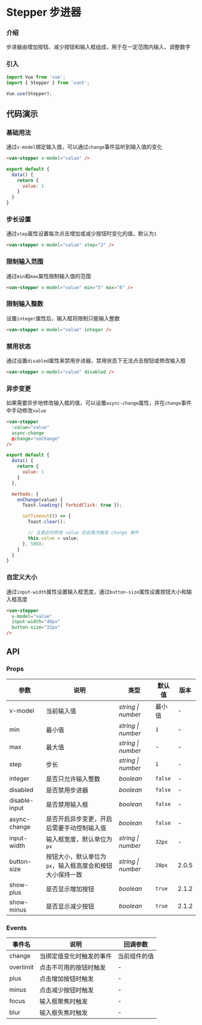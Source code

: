 # Stepper 步进器

### 介绍

步进器由增加按钮、减少按钮和输入框组成，用于在一定范围内输入、调整数字

### 引入

``` javascript
import Vue from 'vue';
import { Stepper } from 'vant';

Vue.use(Stepper);
```

## 代码演示

### 基础用法

通过`v-model`绑定输入值，可以通过`change`事件监听到输入值的变化

```html
<van-stepper v-model="value" />
```

```javascript
export default {
  data() {
    return {
      value: 1
    }
  }
}
```

### 步长设置

通过`step`属性设置每次点击增加或减少按钮时变化的值，默认为`1`

```html
<van-stepper v-model="value" step="2" />
```

### 限制输入范围

通过`min`和`max`属性限制输入值的范围

```html
<van-stepper v-model="value" min="5" max="8" />
```

### 限制输入整数

设置`integer`属性后，输入框将限制只能输入整数

```html
<van-stepper v-model="value" integer />
```

### 禁用状态

通过设置`disabled`属性来禁用步进器，禁用状态下无法点击按钮或修改输入框

```html
<van-stepper v-model="value" disabled />
```

### 异步变更

如果需要异步地修改输入框的值，可以设置`async-change`属性，并在`change`事件中手动修改`value`

```html
<van-stepper
  :value="value"
  async-change
  @change="onChange"
/>
```

```javascript
export default {
  data() {
    return {
      value: 1
    }
  },

  methods: {
    onChange(value) {
      Toast.loading({ forbidClick: true });

      setTimeout(() => {
        Toast.clear();

        // 注意此时修改 value 后会再次触发 change 事件
        this.value = value;
      }, 500);
    }
  }
}
```

### 自定义大小

通过`input-width`属性设置输入框宽度，通过`button-size`属性设置按钮大小和输入框高度

```html
<van-stepper
  v-model="value"
  input-width="40px"
  button-size="32px"
/>
```

## API

### Props

| 参数 | 说明 | 类型 | 默认值 | 版本 |
|------|------|------|------|------|
| v-model | 当前输入值 | *string \| number* | 最小值 | - |
| min | 最小值 | *string \| number* | `1` | - |
| max | 最大值 | *string \| number* | - | - |
| step | 步长 | *string \| number* | `1` | - |
| integer | 是否只允许输入整数 | *boolean* | `false` | - |
| disabled | 是否禁用步进器 | *boolean* | `false` | - |
| disable-input | 是否禁用输入框 | *boolean* | `false` | - |
| async-change | 是否开启异步变更，开启后需要手动控制输入值 | *boolean* | `false` | - |
| input-width | 输入框宽度，默认单位为`px` | *string \| number* | `32px` | - |
| button-size | 按钮大小，默认单位为`px`，输入框高度会和按钮大小保持一致 | *string \| number* | `28px` | 2.0.5 |
| show-plus | 是否显示增加按钮 | *boolean* | `true` | 2.1.2 |
| show-minus | 是否显示减少按钮 | *boolean* | `true` | 2.1.2 |

### Events

| 事件名 | 说明 | 回调参数 |
|------|------|------|
| change | 当绑定值变化时触发的事件 | 当前组件的值 |
| overlimit | 点击不可用的按钮时触发 | - |
| plus | 点击增加按钮时触发 | - |
| minus | 点击减少按钮时触发 | - |
| focus | 输入框聚焦时触发 | - |
| blur | 输入框失焦时触发 | - |
